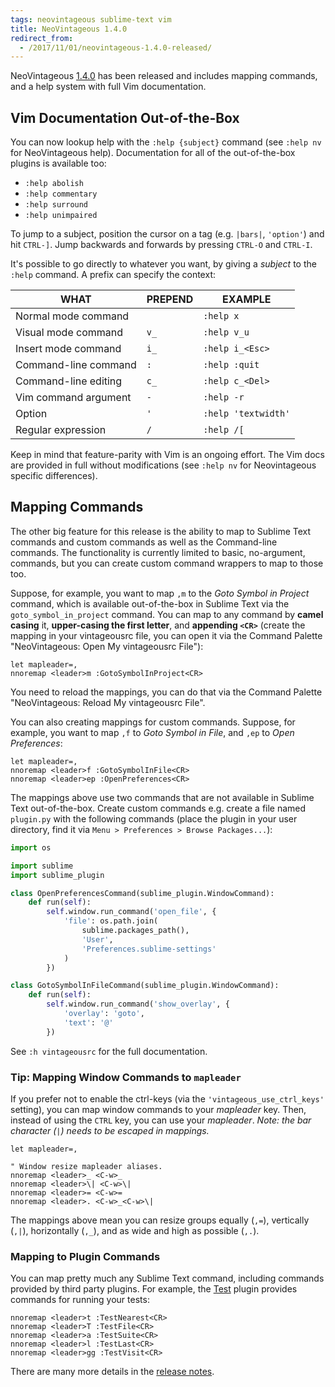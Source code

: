 ```yaml
---
tags: neovintageous sublime-text vim
title: NeoVintageous 1.4.0
redirect_from:
  - /2017/11/01/neovintageous-1.4.0-released/
---
```

NeoVintageous [1.4.0](https://github.com/NeoVintageous/NeoVintageous) has been released and includes mapping commands, and a help system with full Vim documentation.

## Vim Documentation Out-of-the-Box

You can now lookup help with the `:help {subject}` command (see `:help nv` for NeoVintageous help). Documentation for all of the out-of-the-box plugins is available too:

* `:help abolish`
* `:help commentary`
* `:help surround`
* `:help unimpaired`

To jump to a subject, position the cursor on a tag (e.g. `|bars|`, `'option'`) and hit `CTRL-]`. Jump backwards and forwards by pressing `CTRL-O` and `CTRL-I`.

It's possible to go directly to whatever you want, by giving a *subject* to the `:help` command. A prefix can specify the context:

WHAT | PREPEND | EXAMPLE
---- | ------- | -------
Normal mode command | | `:help x`
Visual mode command | `v_` | `:help v_u`
Insert mode command | `i_` | `:help i_<Esc>`
Command-line command | `:` | `:help :quit`
Command-line editing | `c_` | `:help c_<Del>`
Vim command argument | `-` | `:help -r`
Option | `'` | `:help 'textwidth'`
Regular expression | `/` | `:help /[`

Keep in mind that feature-parity with Vim is an ongoing effort. The Vim docs are provided in full without modifications (see `:help nv` for Neovintageous specific differences).

## Mapping Commands

The other big feature for this release is the ability to map to Sublime Text commands and custom commands as well as the Command-line commands. The functionality is currently limited to basic, no-argument, commands, but you can create custom command wrappers to map to those too.

Suppose, for example, you want to map `,m` to the *Goto Symbol in Project* command, which is available out-of-the-box in Sublime Text via the `goto_symbol_in_project` command. You can map to any command by **camel casing** it, **upper-casing the first letter**, and **appending `<CR>`** (create the mapping in your vintageousrc file, you can open it via the Command Palette "NeoVintageous: Open My vintageousrc File"):

```viml
let mapleader=,
nnoremap <leader>m :GotoSymbolInProject<CR>
```

You need to reload the mappings, you can do that via the Command Palette "NeoVintageous: Reload My vintageousrc File".

You can also creating mappings for custom commands. Suppose, for example, you want to map `,f` to *Goto Symbol in File*, and `,ep` to *Open Preferences*:

```viml
let mapleader=,
nnoremap <leader>f :GotoSymbolInFile<CR>
nnoremap <leader>ep :OpenPreferences<CR>
```

The mappings above use two commands that are not available in Sublime Text out-of-the-box. Create custom commands e.g. create a file named `plugin.py` with the following commands (place the plugin in your user directory, find it via `Menu > Preferences > Browse Packages...`):

```python
import os

import sublime
import sublime_plugin

class OpenPreferencesCommand(sublime_plugin.WindowCommand):
    def run(self):
        self.window.run_command('open_file', {
            'file': os.path.join(
                sublime.packages_path(),
                'User',
                'Preferences.sublime-settings'
            )
        })

class GotoSymbolInFileCommand(sublime_plugin.WindowCommand):
    def run(self):
        self.window.run_command('show_overlay', {
            'overlay': 'goto',
            'text': '@'
        })
```

See `:h vintageousrc` for the full documentation.

### Tip: Mapping Window Commands to `mapleader`

If you prefer not to enable the ctrl-keys (via the `'vintageous_use_ctrl_keys'` setting), you can map window commands to your *mapleader* key. Then, instead of using the `CTRL` key, you can use your *mapleader*. *Note: the bar character (`|`) needs to be escaped in mappings.*

```viml
let mapleader=,

" Window resize mapleader aliases.
nnoremap <leader>_ <C-w>_
nnoremap <leader>\| <C-w>\|
nnoremap <leader>= <C-w>=
nnoremap <leader>. <C-w>_<C-w>\|
```

The mappings above mean you can resize groups equally (`,=`), vertically (`,|`), horizontally (`,_`), and as wide and high as possible (`,.`).

### Mapping to Plugin Commands

You can map pretty much any Sublime Text command, including commands provided by third party plugins. For example, the [Test](https://github.com/gerardroche/sublime-test) plugin provides commands for running your tests:

```viml
nnoremap <leader>t :TestNearest<CR>
nnoremap <leader>T :TestFile<CR>
nnoremap <leader>a :TestSuite<CR>
nnoremap <leader>l :TestLast<CR>
nnoremap <leader>gg :TestVisit<CR>
```

There are many more details in the [release notes](https://github.com/NeoVintageous/NeoVintageous/releases/tag/1.4.0).
